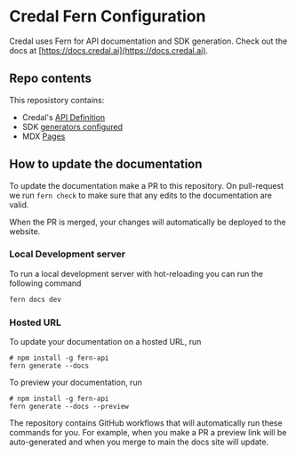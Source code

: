 # Credal Fern Configuration
Credal uses Fern for API documentation and SDK generation. Check out the docs at [https://docs.credal.ai](https://docs.credal.ai).

## Repo contents
This reposistory contains:

- Credal's [API Definition](./fern/definition)
- SDK [generators configured](./fern/generators.yml)
- MDX [Pages](./fern/docs/pages/)

## How to update the documentation

To update the documentation make a PR to this
repository. On pull-request we run `fern check`
to make sure that any edits to the documentation
are valid.

When the PR is merged, your changes will
automatically be deployed to the website.

### Local Development server

To run a local development server with hot-reloading you can run the following command

```sh
fern docs dev
```

### Hosted URL

To update your documentation on a hosted URL, run
```
# npm install -g fern-api
fern generate --docs
```
To preview your documentation, run
```
# npm install -g fern-api
fern generate --docs --preview
```
The repository contains GitHub workflows that will automatically run these commands for you. For example, when you make a PR a preview link will be auto-generated and when you merge to main the docs site will update.
